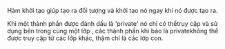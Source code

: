 Hàm khởi tạo giúp tạo ra đối tượng và khởi tạo nó ngay khi nó được tạo ra.

Khi một thành phần được đánh dấu là 'private' nó chỉ có thểtruy cập và sử dụng bên trong cùng một lớp , các thành phần khi báo là privatekhông thể được truy cập từ các lớp khác, thậm chí là các lớp con.
